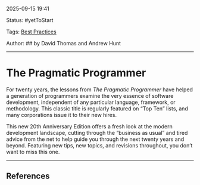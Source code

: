 
2025-09-15 19:41

Status: #yetToStart 

Tags: [Best Practices](../../3%20-%20Tags/Best%20Practices.md)

Author:  ## by David Thomas and Andrew Hunt

---
# The Pragmatic Programmer

For twenty years, the lessons from _The Pragmatic Programmer_ have helped a generation of programmers examine the very essence of software development, independent of any particular language, framework, or methodology. This classic title is regularly featured on “Top Ten” lists, and many corporations issue it to their new hires.

This new 20th Anniversary Edition offers a fresh look at the modern development landscape, cutting through the “business as usual” and tired advice from the net to help guide you through the next twenty years and beyond. Featuring new tips, new topics, and revisions throughout, you don’t want to miss this one.

---
## References